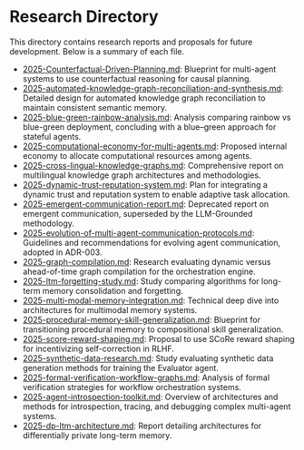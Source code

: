 # Research Directory

This directory contains research reports and proposals for future development. Below is a summary of each file.


- [2025-Counterfactual-Driven-Planning.md](./2025-Counterfactual-Driven-Planning.md): Blueprint for multi-agent systems to use counterfactual reasoning for causal planning.
- [2025-automated-knowledge-graph-reconciliation-and-synthesis.md](./2025-automated-knowledge-graph-reconciliation-and-synthesis.md): Detailed design for automated knowledge graph reconciliation to maintain consistent semantic memory.
- [2025-blue-green-rainbow-analysis.md](./2025-blue-green-rainbow-analysis.md): Analysis comparing rainbow vs blue-green deployment, concluding with a blue–green approach for stateful agents.
- [2025-computational-economy-for-multi-agents.md](./2025-computational-economy-for-multi-agents.md): Proposed internal economy to allocate computational resources among agents.
- [2025-cross-lingual-knowledge-graphs.md](./2025-cross-lingual-knowledge-graphs.md): Comprehensive report on multilingual knowledge graph architectures and methodologies.
- [2025-dynamic-trust-reputation-system.md](./2025-dynamic-trust-reputation-system.md): Plan for integrating a dynamic trust and reputation system to enable adaptive task allocation.
- [2025-emergent-communication-report.md](./2025-emergent-communication-report.md): Deprecated report on emergent communication, superseded by the LLM-Grounded methodology.
- [2025-evolution-of-multi-agent-communication-protocols.md](./2025-evolution-of-multi-agent-communication-protocols.md): Guidelines and recommendations for evolving agent communication, adopted in ADR-003.
- [2025-graph-compilation.md](./2025-graph-compilation.md): Research evaluating dynamic versus ahead-of-time graph compilation for the orchestration engine.
- [2025-ltm-forgetting-study.md](./2025-ltm-forgetting-study.md): Study comparing algorithms for long-term memory consolidation and forgetting.
- [2025-multi-modal-memory-integration.md](./2025-multi-modal-memory-integration.md): Technical deep dive into architectures for multimodal memory systems.
- [2025-procedural-memory-skill-generalization.md](./2025-procedural-memory-skill-generalization.md): Blueprint for transitioning procedural memory to compositional skill generalization.
- [2025-score-reward-shaping.md](./2025-score-reward-shaping.md): Proposal to use SCoRe reward shaping for incentivizing self-correction in RLHF.
- [2025-synthetic-data-research.md](./2025-synthetic-data-research.md): Study evaluating synthetic data generation methods for training the Evaluator agent.
- [2025-formal-verification-workflow-graphs.md](./2025-formal-verification-workflow-graphs.md): Analysis of formal verification strategies for workflow orchestration systems.
- [2025-agent-introspection-toolkit.md](./2025-agent-introspection-toolkit.md): Overview of architectures and methods for introspection, tracing, and debugging complex multi-agent systems.
- [2025-dp-ltm-architecture.md](./2025-dp-ltm-architecture.md): Report detailing architectures for differentially private long-term memory.
